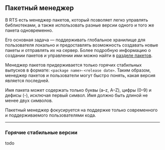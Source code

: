 ## Пакетный менеджер

В RTS есть менеджер пакетов, который позволяет легко управлять библиотеками,
а также использовать разные версии одного и того же пакета одновременно.

Его основная задача — поддерживать глобальное хранилище для пользователя 
локально и предоставлять возможность создавать новые пакеты и отправлять 
их на сервер. Более подробную информацию о создании пакетов и управлении 
ими можно найти в [разделе пакетов](https://realtime.su/packages).

Менеджер пакетов придерживается только горячих стабильных выпусков в формате:
`<package name>-<release date>`. Таким образом, менеджер пакетов и 
пользователи могут быстро понять, какая версия является последней.

Имя пакета может содержать только буквы (a–z, A–Z), цифры (0–9) и дефисы (-), 
исключая первый символ. Имя должно быть длиной не менее двух символов.

Пакетный менеджер фокусируется на поддержке только современного и поддерживаемого 
пользователями кода.

---

### Горячие стабильные версии

todo